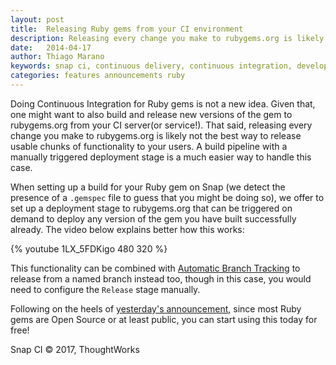 ```yaml
---
layout: post
title:  Releasing Ruby gems from your CI environment
description: Releasing every change you make to rubygems.org is likely not the best way to release usable chunks of functionality to your users.
date:   2014-04-17
author: Thiago Marano
keywords: snap ci, continuous delivery, continuous integration, developer tools, github, ruby gems, automatic branch tracking, open source
categories: features announcements ruby
---
```


Doing Continuous Integration for Ruby gems is not a new idea. Given that, one might want to also build and release new versions of the gem to rubygems.org from your CI server(or service!). That said, releasing every change you make to rubygems.org is likely not the best way to release usable chunks of functionality to your users. A build pipeline with a manually triggered deployment stage is a much easier way to handle this case.

When setting up a build for your Ruby gem on Snap (we detect the presence of a `.gemspec` file to guess that you might be doing so), we offer to set up a deployment stage to rubygems.org that can be triggered on demand to deploy any version of the gem you have built successfully already. The video below explains better how this works:

{% youtube 1LX_5FDKigo 480 320 %}

This functionality can be combined with [Automatic Branch Tracking](/blog/2013/11/07/automatic-branch-tracking-and-integration/) to release from a named branch instead too, though in this case, you would need to configure the `Release` stage manually.

Following on the heels of [yesterday's announcement](https://bit.ly/1qAIUVJ), since most Ruby gems are Open Source or at least public, you can start using this today for free!

 
Snap CI © 2017, ThoughtWorks
